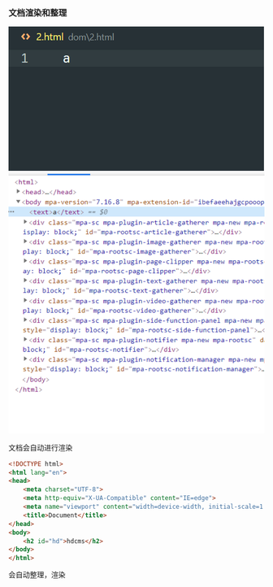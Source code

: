 ### 文档渲染和整理

![image-20210305162255949](image-20210305162255949.png)![image-20210305162305213](image-20210305162305213.png)

文档会自动进行渲染

```html
<!DOCTYPE html>
<html lang="en">
<head>
    <meta charset="UTF-8">
    <meta http-equiv="X-UA-Compatible" content="IE=edge">
    <meta name="viewport" content="width=device-width, initial-scale=1.0">
    <title>Document</title>
</head>
<body>
    <h2 id="hd">hdcms</h2>
</body>
</html>
```

会自动整理，渲染